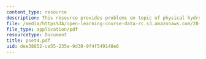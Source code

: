 ```yaml
---
content_type: resource
description: This resource provides problems on topic of physical hydrogels.
file: /media/https%3A/open-learning-course-data-rc.s3.amazonaws.com/20-462j-molecular-principles-of-biomaterials-spring-2006/dee38852ce55235e9d309f4f549148e6_pset4.pdf
file_type: application/pdf
resourcetype: Document
title: pset4.pdf
uid: dee38852-ce55-235e-9d30-9f4f549148e6
---
```

